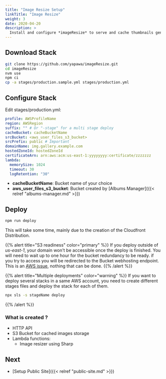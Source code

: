 ```yaml
---
title: "Image Resize Setup"
linkTitle: "Image Resize"
weight: 3
date: 2020-04-20
description: >
  Install and configure *imageResize* to serve and cache thumbnails generated from the orginals images.
---
```

## Download Stack
```bash
git clone https://github.com/yapawa/imageResize.git
cd imageResize
nvm use
npm ci
cp -a stages/production.sample.yml stages/production.yml
```
## Configure Stack

Edit stages/production.yml:
```yml
profile: AWSProfileName
region: AWSRegion
suffix: "" # Or "-stage" for a multi stage deploy
cacheBucket: cacheBucketName
srcBucket: <aws_user_files_s3_bucket>
srcPrefix: public # Important
domainName: img.gallery.example.com
hostedZoneId: hostedZoneId
certificateArn: arn:aws:acm:us-east-1:yyyyyyyy:certificate/zzzzzzz
lambda:
  memorySize: 1024
  timeout: 30
  logRetention: "30"
```
* **cacheBucketName**: Bucket name of your choice
* **aws_user_files_s3_bucket**: Bucket created by [Albums Manager]({{< relref "albums-manager.md" >}})

## Deploy

```bash
npm run deploy
```

This will take some time, mainly due to the creation of the Cloudfront Distribution.

{{% alert title="S3 readiness" color="primary" %}}
If you deploy outside of *us-east-1*, your domain won't be accessible once the deploy is finished. You will need to wait up to one hour for the bucket redundancy to be ready. if you try to access you will be redirected to the Bucket webhosting endpoint. This is an [AWS issue](https://aws.amazon.com/premiumsupport/knowledge-center/s3-http-307-response/), nothing that can be done.
{{% /alert %}}

{{% alert title="Multiple deployments" color="warning" %}}
If you want to deploy several stacks in a same AWS account, you need to create different stages files and deploy the stack for each of them.

```bash
npx sls -s stageName deploy
```
{{% /alert %}}

### What is created ?

* HTTP API
* S3 Bucket for cached images storage
* Lambda functions:
  * Image resizer using Sharp

## Next
* [Setup Public Site]({{< relref "public-site.md" >}})
